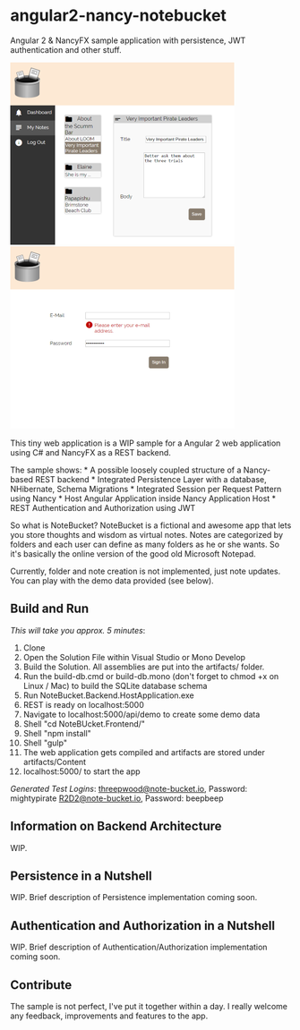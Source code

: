 # angular2-nancy-notebucket

Angular 2 & NancyFX sample application with persistence, JWT authentication and other stuff.

![Screenshot 1](/screenshot1.png) ![Screenshot 1](/screenshot2.png)

This tiny web application is a WIP sample for a Angular 2 web application using C# and NancyFX as a REST backend.

The sample shows:
	* A possible loosely coupled structure of a Nancy-based REST backend 
	* Integrated Persistence Layer with a database, NHibernate, Schema Migrations
	* Integrated Session per Request Pattern using Nancy
	* Host Angular Application inside Nancy Application Host
	* REST Authentication and Authorization using JWT

So what is NoteBucket?
NoteBucket is a fictional and awesome app that lets you store thoughts and wisdom as virtual notes.
Notes are categorized by folders and each user can define as many folders as he or she wants. 
So it's basically the online version of the good old Microsoft Notepad.

Currently, folder and note creation is not implemented, just note updates.
You can play with the demo data provided (see below).


## Build and Run

*This will take you approx. 5 minutes*:
1. Clone
2. Open the Solution File within Visual Studio or Mono Develop
3. Build the Solution. All assemblies are put into the artifacts/ folder.
4. Run the build-db.cmd or build-db.mono (don't forget to chmod +x on Linux / Mac) to build the SQLite database schema
5. Run NoteBucket.Backend.HostApplication.exe
6. REST is ready on localhost:5000
7. Navigate to localhost:5000/api/demo to create some demo data
8. Shell "cd NoteBUcket.Frontend/"
9. Shell "npm install"
10. Shell "gulp"
11. The web application gets compiled and artifacts are stored under artifacts/Content
12. localhost:5000/ to start the app

*Generated Test Logins*:
threepwood@note-bucket.io, Password: mightypirate
R2D2@note-bucket.io, Password: beepbeep


## Information on Backend Architecture

WIP.

## Persistence in a Nutshell

WIP.
Brief description of Persistence implementation coming soon.


## Authentication and Authorization in a Nutshell

WIP.
Brief description of Authentication/Authorization implementation coming soon.


## Contribute

The sample is not perfect, I've put it together within a day. 
I really welcome any feedback, improvements and features to the app.